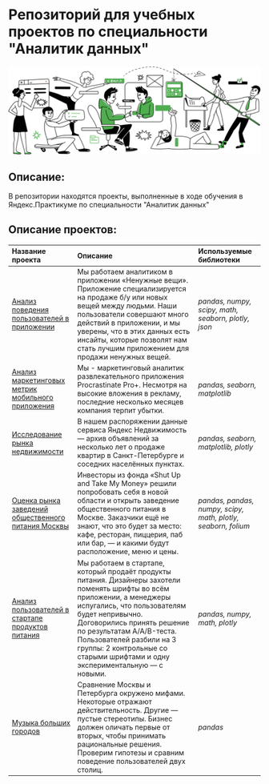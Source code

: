 # Репозиторий для учебных проектов по специальности "Аналитик данных"

[![Аналитик данных — Яндекс.Практикум](/career1.svg)](https://praktikum.yandex.ru/data-analyst/)

## Описание:
В репозитории находятся проекты, выполненные в ходе обучения в Яндекс.Практикуме по специальности "Аналитик данных"
 
## Описание проектов:
| Название проекта | Описание | Используемые библиотеки | 
| :---------------------- | :---------------------- | :---------------------- |
| [Анализ поведения пользователей в приложении](user_behavior_analysis) | Мы работаем аналитиком в приложении «Ненужные вещи». Приложение специализируется на продаже б/у или новых вещей между людьми. Наши пользователи совершают много действий в приложении, и мы уверены, что в этих данных есть инсайты, которые позволят нам стать лучшим приложением для продажи ненужных вещей.| *pandas, numpy, scipy, math, seaborn, plotly, json* |
| [Анализ маркетинговых метрик мобильного приложения](app_marketing_metrics) | Мы - маркетинговый аналитик развлекательного приложения Procrastinate Pro+. Несмотря на высокие вложения в рекламу, последние несколько месяцев компания терпит убытки. | *pandas, seaborn, matplotlib* |
| [Исследование рынка недвижимости](real_estate_research) | В нашем распоряжении данные сервиса Яндекс Недвижимость — архив объявлений за несколько лет о продаже квартир в Санкт-Петербурге и соседних населённых пунктах. | *pandas, seaborn, matplotlib, plotly* |
| [Оценка рынка заведений общественного питания Москвы](moscow_restaurant_market) | Инвесторы из фонда «Shut Up and Take My Money» решили попробовать себя в новой области и открыть заведение общественного питания в Москве. Заказчики ещё не знают, что это будет за место: кафе, ресторан, пиццерия, паб или бар, — и какими будут расположение, меню и цены. | *pandas, pandas, numpy, scipy, math, plotly, seaborn, folium* |
| [Анализ пользователей в стартапе продуктов питания](food_startup) | Мы работаем в стартапе, который продаёт продукты питания. Дизайнеры захотели поменять шрифты во всём приложении, а менеджеры испугались, что пользователям будет непривычно. Договорились принять решение по результатам A/A/B-теста. Пользователей разбили на 3 группы: 2 контрольные со старыми шрифтами и одну экспериментальную — с новыми. | *pandas, numpy, math, plotly* |
| [Музыка больших городов](big_cities_music) | Сравнение Москвы и Петербурга окружено мифами. Некоторые отражают действительность. Другие — пустые стереотипы. Бизнес должен оличать первые от вторых, чтобы принимать рациональные решения. Проверим гипотезы и сравним поведение пользователей двух столиц. | *pandas* |
